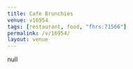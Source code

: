 ```yaml
---
title: Cafe Brunchies
venue: v16954
tags: [restaurant, food, "fhrs:71566"]
permalink: /v/16954/
layout: venue
---
```

null